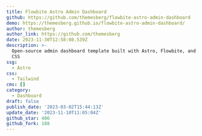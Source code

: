 ```yaml
---
title: Flowbite Astro Admin Dashboard
github: https://github.com/themesberg/flowbite-astro-admin-dashboard
demo: https://themesberg.github.io/flowbite-astro-admin-dashboard/
author: themesberg
author_link: https://github.com/themesberg
date: 2023-11-30T12:58:08.539Z
description: >-
  Open-source admin dashboard template built with Astro, Flowbite, and Tailwind
  CSS
ssg:
  - Astro
css:
  - Tailwind
cms: []
category:
  - Dashboard
draft: false
publish_date: '2023-03-02T15:44:13Z'
update_date: '2023-11-10T11:05:04Z'
github_star: 406
github_fork: 108
---
```

